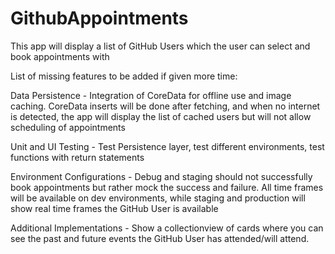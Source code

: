 # GithubAppointments

This app will display a list of GitHub Users which the user can select and book appointments with

List of missing features to be added if given more time:

Data Persistence - Integration of CoreData for offline use and image caching. CoreData inserts will be done after fetching, and when no internet is detected, the app will display the list of cached users but will not allow scheduling of appointments

Unit and UI Testing - Test Persistence layer, test different environments, test functions with return statements

Environment Configurations - Debug and staging should not successfully book appointments but rather mock the success and failure. All time frames will be available on dev environments, while staging and production will show real time frames the GitHub User is available

Additional Implementations - Show a collectionview of cards where you can see the past and future events the GitHub User has attended/will attend.
